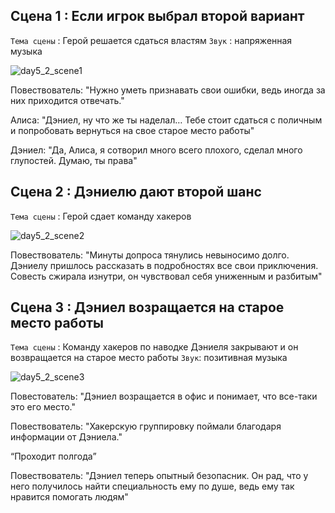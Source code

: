 ## Сцена 1 : Если игрок выбрал второй вариант

`Тема сцены` : Герой решается сдаться властям
`Звук` : напряженная музыка

![day5_2_scene1](https://github.com/Yarik7Fedorov/NovellaUrfu/assets/150283668/0cb71f8a-ef0b-495c-8f8f-69d2eb35e58e)

Повествователь: "Нужно уметь признавать свои ошибки, ведь иногда за них приходится отвечать."

Алиса: "Дэниел, ну что же ты наделал…  Тебе стоит сдаться с поличным и попробовать вернуться на свое старое место работы"

Дэниел: "Да, Алиса, я сотворил много всего плохого, сделал много глупостей. Думаю, ты права"

## Сцена 2 : Дэниелю дают второй шанс

`Тема сцены` : Герой сдает команду хакеров

![day5_2_scene2](https://github.com/Yarik7Fedorov/NovellaUrfu/assets/150283668/bfa27fc8-183f-4b3b-aad5-3b0fb9c1b3be)

Повествователь: "Минуты допроса тянулись невыносимо долго. Дэниелу пришлось рассказать в подробностях все свои приключения. Совесть сжирала изнутри, он чувствовал себя униженным и разбитым"

## Сцена 3 : Дэниел возращается на старое место работы

`Тема сцены` : Команду хакеров по наводке Дэниеля закрывают и он возвращается на старое место работы
`Звук`: позитивная музыка

![day5_2_scene3](https://github.com/Yarik7Fedorov/NovellaUrfu/assets/150283668/df571f01-18b3-42e1-8e2a-0a08b1a972cc)

Повестователь: "Дэниел возращается в офис и понимает, что все-таки это его место."

Повествователь: "Хакерскую группировку поймали благодаря информации от Дэниела."

“Проходит полгода”

Повествователь: "Дэниел теперь опытный безопасник. Он рад, что у него получилось найти специальность ему по душе, ведь ему так нравится помогать людям"

